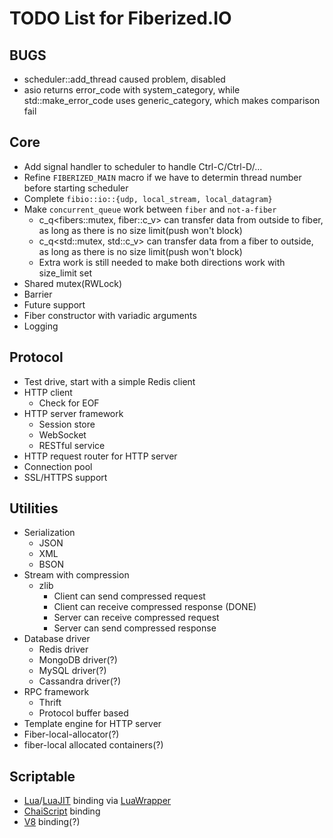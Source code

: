 TODO List for Fiberized.IO
==========================

BUGS
----
* scheduler::add_thread caused problem, disabled
* asio returns error_code with system_category, while std::make_error_code uses generic_category, which makes comparison fail

Core
----

* Add signal handler to scheduler to handle Ctrl-C/Ctrl-D/...
* Refine `FIBERIZED_MAIN` macro if we have to determin thread number before starting scheduler
* Complete `fibio::io::{udp, local_stream, local_datagram}`
* Make `concurrent_queue` work between `fiber` and `not-a-fiber`
    * c_q<fibers::mutex, fiber::c_v> can transfer data from outside to fiber, as long as there is no size limit(push won't block)
    * c_q<std::mutex, std::c_v> can transfer data from a fiber to outside, as long as there is no size limit(push won't block)
    * Extra work is still needed to make both directions work with size_limit set
* Shared mutex(RWLock)
* Barrier
* Future support
* Fiber constructor with variadic arguments
* Logging

Protocol
--------

* Test drive, start with a simple Redis client
* HTTP client
    * Check for EOF
* HTTP server framework
    * Session store
    * WebSocket
    * RESTful service
* HTTP request router for HTTP server
* Connection pool
* SSL/HTTPS support

Utilities
---------

* Serialization
    * JSON
    * XML
    * BSON
* Stream with compression
    * zlib
        * Client can send compressed request
        * Client can receive compressed response (DONE)
        * Server can receive compressed request
        * Server can send compressed response
* Database driver
    * Redis driver
    * MongoDB driver(?)
    * MySQL driver(?)
    * Cassandra driver(?)
* RPC framework
    * Thrift
    * Protocol buffer based
* Template engine for HTTP server
* Fiber-local-allocator(?)
* fiber-local allocated containers(?)

Scriptable
----------

* [Lua](http://www.lua.org)/[LuaJIT](http://luajit.org) binding via [LuaWrapper](https://github.com/Tomaka17/luawrapper)
* [ChaiScript](https://github.com/ChaiScript/ChaiScript) binding
* [V8](https://code.google.com/p/v8/) binding(?)
